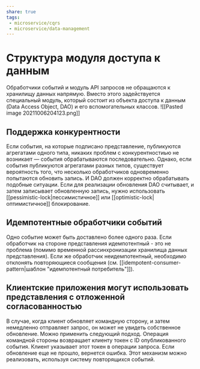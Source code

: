 ```yaml
---
share: true
tags:
 - microservice/cqrs
 - microservice/data-management
---
```

# Структура модуля доступа к данным
Обработчики событий и модуль API запросов не обращаются к хранилищу данных напрямую. Вместо этого задействуется специальный модуль, который состоит из объекта доступа к данным (Data Access Object, DAO) и его вспомогательных классов.
![[Pasted image 20211006204123.png]]
## Поддержка конкурентности
Если события, на которые подписано представление, публикуются агрегатами одного типа, никаких проблем с конкурентностиью не возникает — события обрабатываются последовательно. Однако, если события публикуются агрегатами разных типов, существует вероятность того, что несколько обработчиков одновременно попытаются обновить запись.
И DAO должен корректно обрабатывать подобные ситуации. Если для реализации обновления DAO считывает, и затем записывает обновленную запись, нужно использовать [[pessimistic-lock|пессимистичное]] или [[optimistic-lock|оптимистичное]] блокирование.
## Идемпотентные обработчики событий
Одно событие может быть доставлено более одного раза. Если обработчик на стороне представления идемпотентный - это не проблема (помимо временной рассинхронизации хранилища данных представления). Если же обработчик неидемпотентный, необходимо отклонять повторяющиеся сообщения (см. [[idempotent-consumer-pattern|шаблон "идемпотентный потребитель"]]).
## Клиентские приложения могут использовать представления с отложенной согласованностью
В случае, когда клиент обновляет командную сторону, и затем немедленно отправляет запрос, он может не увидеть собственное обновление.
Можно применить следующий подход. Операция командной стороны возвращает клиенту токен с ID опубликованного события. Клиент указывает этот токен в операции запроса. Если обновление еще не прошло, вернется ошибка. Этот механизм можно реализовать, используя систему повторящихся событий.
